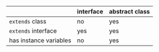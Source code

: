 |                          | interface     | abstract class  |
|--------------------------|---------------|-----------------|
|`extends`  class          | no            | yes             |
|`extends` interface       | yes           | yes             |
|has instance variables    | no            | yes             |          
